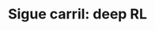---
title: "Sigue carril: deep RL"
last_modified_at: 2024-06-03T17:00:00
categories:
  - Blog
tags:
  - Deep Reinforcement Learning
---